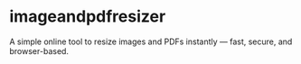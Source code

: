 # imageandpdfresizer
A simple online tool to resize images and PDFs instantly — fast, secure, and browser-based.
